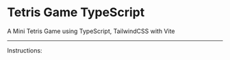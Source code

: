 # Tetris Game TypeScript

A Mini Tetris Game using TypeScript, TailwindCSS with Vite

---

Instructions:
